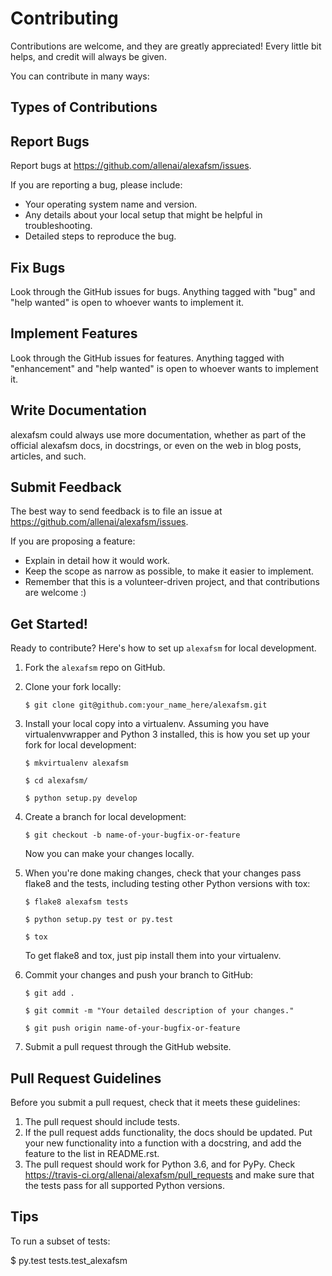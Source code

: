 Contributing
============

Contributions are welcome, and they are greatly appreciated! Every
little bit helps, and credit will always be given.

You can contribute in many ways:

Types of Contributions
----------------------

## Report Bugs

Report bugs at https://github.com/allenai/alexafsm/issues.

If you are reporting a bug, please include:

* Your operating system name and version.
* Any details about your local setup that might be helpful in troubleshooting.
* Detailed steps to reproduce the bug.

## Fix Bugs

Look through the GitHub issues for bugs. Anything tagged with "bug"
and "help wanted" is open to whoever wants to implement it.

## Implement Features

Look through the GitHub issues for features. Anything tagged with "enhancement"
and "help wanted" is open to whoever wants to implement it.

## Write Documentation

alexafsm could always use more documentation, whether as part of the
official alexafsm docs, in docstrings, or even on the web in blog posts,
articles, and such.

## Submit Feedback

The best way to send feedback is to file an issue at https://github.com/allenai/alexafsm/issues.

If you are proposing a feature:

* Explain in detail how it would work.
* Keep the scope as narrow as possible, to make it easier to implement.
* Remember that this is a volunteer-driven project, and that contributions
  are welcome :)

Get Started!
------------

Ready to contribute? Here's how to set up `alexafsm` for local development.

1. Fork the `alexafsm` repo on GitHub.

2. Clone your fork locally:

    `$ git clone git@github.com:your_name_here/alexafsm.git`

3. Install your local copy into a virtualenv. Assuming you have virtualenvwrapper and Python 3 installed, this is how you set up your fork for local development:

    `$ mkvirtualenv alexafsm`
    
    `$ cd alexafsm/`
    
    `$ python setup.py develop`

4. Create a branch for local development:

    `$ git checkout -b name-of-your-bugfix-or-feature`

   Now you can make your changes locally.

5. When you're done making changes, check that your changes pass flake8 and the tests, including testing other Python versions with tox:

    `$ flake8 alexafsm tests`
    
    `$ python setup.py test or py.test`
    
    `$ tox`

   To get flake8 and tox, just pip install them into your virtualenv.

6. Commit your changes and push your branch to GitHub:

    `$ git add .`
    
    `$ git commit -m "Your detailed description of your changes."`
    
    `$ git push origin name-of-your-bugfix-or-feature`

7. Submit a pull request through the GitHub website.

Pull Request Guidelines
-----------------------

Before you submit a pull request, check that it meets these guidelines:

1. The pull request should include tests.
2. If the pull request adds functionality, the docs should be updated. Put
   your new functionality into a function with a docstring, and add the
   feature to the list in README.rst.
3. The pull request should work for Python 3.6, and for PyPy. Check
   https://travis-ci.org/allenai/alexafsm/pull_requests
   and make sure that the tests pass for all supported Python versions.

Tips
----

To run a subset of tests:

$ py.test tests.test_alexafsm

